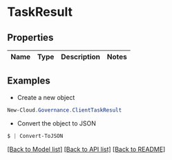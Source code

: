 # TaskResult
## Properties

Name | Type | Description | Notes
------------ | ------------- | ------------- | -------------

## Examples

- Create a new object
```powershell
New-Cloud.Governance.ClientTaskResult 
```

- Convert the object to JSON
```powershell
$ | Convert-ToJSON
```


[[Back to Model list]](../README.md#documentation-for-models) [[Back to API list]](../README.md#documentation-for-api-endpoints) [[Back to README]](../README.md)

